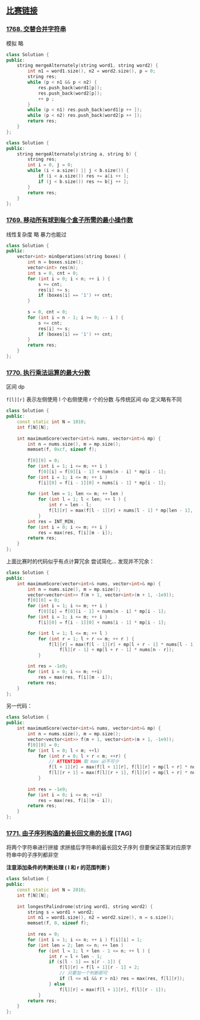 ## [比赛链接](https://leetcode-cn.com/contest/weekly-contest-229/)


### [1768. 交替合并字符串](https://leetcode-cn.com/problems/merge-strings-alternately/)

模拟 略

```c++
class Solution {
public:
    string mergeAlternately(string word1, string word2) {
        int n1 = word1.size(), n2 = word2.size(), p = 0;
        string res;
        while (p < n1 && p < n2) {
            res.push_back(word1[p]);
            res.push_back(word2[p]);
            ++ p ;
        }
        while (p < n1) res.push_back(word1[p ++ ]);
        while (p < n2) res.push_back(word2[p ++ ]);
        return res;
    }
};
```

```c++
class Solution {
public:
    string mergeAlternately(string a, string b) {
        string res;
        int i = 0, j = 0;
        while (i < a.size() || j < b.size()) {
            if (i < a.size()) res += a[i ++ ];
            if (j < b.size()) res += b[j ++ ];
        }
        return res;
    }
};
```


### [1769. 移动所有球到每个盒子所需的最小操作数](https://leetcode-cn.com/problems/minimum-number-of-operations-to-move-all-balls-to-each-box/)

线性复杂度 略 暴力也能过

```c++
class Solution {
public:
    vector<int> minOperations(string boxes) {
        int n = boxes.size();
        vector<int> res(n);
        int s = 0, cnt = 0;
        for (int i = 0; i < n; ++ i ) {
            s += cnt;
            res[i] += s;
            if (boxes[i] == '1') ++ cnt;
        }
        
        s = 0, cnt = 0;
        for (int i = n - 1; i >= 0; -- i ) {
            s += cnt;
            res[i] += s;
            if (boxes[i] == '1') ++ cnt;
        }
        return res;
    }
};
```

### [1770. 执行乘法运算的最大分数](https://leetcode-cn.com/problems/maximum-score-from-performing-multiplication-operations/)

区间 dp 

`f[l][r]` 表示左侧使用 l 个右侧使用 r 个的分数 与传统区间 dp 定义略有不同

```c++
class Solution {
public:
    const static int N = 1010;
    int f[N][N];
    
    int maximumScore(vector<int>& nums, vector<int>& mp) {
        int n = nums.size(), m = mp.size();
        memset(f, 0xcf, sizeof f);
        
        f[0][0] = 0;
        for (int i = 1; i <= m; ++ i )
            f[0][i] = f[0][i - 1] + nums[n - i] * mp[i - 1];
        for (int i = 1; i <= m; ++ i )
            f[i][0] = f[i - 1][0] + nums[i - 1] * mp[i - 1];
        
        for (int len = 1; len <= m; ++ len )
            for (int l = 1; l < len; ++ l ) {
                int r = len - l;
                f[l][r] = max(f[l - 1][r] + nums[l - 1] * mp[len - 1], f[l][r - 1] + nums[n - r] * mp[len - 1]);
            }
        int res = INT_MIN;
        for (int i = 0; i <= m; ++ i )
            res = max(res, f[i][m - i]);
        return res;
    }
};
```

上面比赛时的代码似乎有点计算冗余 尝试简化... 发现并不冗余：

```c++
class Solution {
public:
    int maximumScore(vector<int>& nums, vector<int>& mp) {
        int n = nums.size(), m = mp.size();
        vector<vector<int>> f(m + 1, vector<int>(m + 1, -1e9));
        f[0][0] = 0;
        for (int i = 1; i <= m; ++ i )
            f[0][i] = f[0][i - 1] + nums[n - i] * mp[i - 1];
        for (int i = 1; i <= m; ++ i )
            f[i][0] = f[i - 1][0] + nums[i - 1] * mp[i - 1];

        for (int l = 1; l <= m; ++ l )
            for (int r = 1; l + r <= m; ++ r ) {
                f[l][r] = max(f[l - 1][r] + mp[l + r - 1] * nums[l - 1],
                    f[l][r - 1] + mp[l + r - 1] * nums[n - r]);
            }

        int res = -1e9;
        for (int i = 0; i <= m; ++i)
            res = max(res, f[i][m - i]);
        return res;
    }
};
```

另一代码：

```c++
class Solution {
public:
    int maximumScore(vector<int>& nums, vector<int>& mp) {
        int n = nums.size(), m = mp.size();
        vector<vector<int>> f(m + 1, vector<int>(m + 1, -1e9));
        f[0][0] = 0;
        for (int l = 0; l < m; ++l)
            for (int r = 0; l + r < m; ++r) {
                // ATTENTION 取 max 必不可少
                f[l + 1][r] = max(f[l + 1][r], f[l][r] + mp[l + r] * nums[l]);
                f[l][r + 1] = max(f[l][r + 1], f[l][r] + mp[l + r] * nums[n - 1 - r]);
            }
        
        int res = -1e9;
        for (int i = 0; i <= m; ++i)
            res = max(res, f[i][m - i]);
        return res;
    }
};
```


### [1771. 由子序列构造的最长回文串的长度](https://leetcode-cn.com/problems/maximize-palindrome-length-from-subsequences/) [TAG]

将两个字符串进行拼接 求拼接后字符串的最长回文子序列 但要保证答案对应原字符串中的子序列都非空

**注意添加条件的判断处理 ( l 和 r 的范围判断 )**

```c++
class Solution {
public:
    const static int N = 2010;
    int f[N][N];
     
    int longestPalindrome(string word1, string word2) {
        string s = word1 + word2;
        int n1 = word1.size(), n2 = word2.size(), n = s.size();
        memset(f, 0, sizeof f);
        
        int res = 0;
        for (int i = 1; i <= n; ++ i ) f[i][i] = 1;
        for (int len = 2; len <= n; ++ len )
            for (int l = 1; l + len - 1 <= n; ++ l ) {
                int r = l + len - 1;
                if (s[l - 1] == s[r - 1]) {
                    f[l][r] = f[l + 1][r - 1] + 2;
                    // 只要加一个判断即可
                    if (l <= n1 && r > n1) res = max(res, f[l][r]);
                } else
                    f[l][r] = max(f[l + 1][r], f[l][r - 1]);
            }
        return res;
    }
};
```
